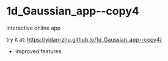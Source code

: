# 1d_Gaussian_app--copy4
interactive online app

try it at: https://yidan-zhu.github.io/1d_Gaussian_app--copy4/

- improved features.
